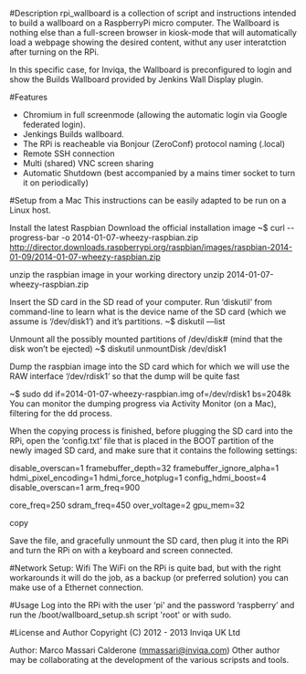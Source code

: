 #Description
rpi_wallboard is a collection of script and instructions intended to build a wallboard on a RaspberryPi micro computer.
The Wallboard is nothing else than a full-screen browser in kiosk-mode that will automatically load a webpage showing the desired content, withut any user interatction after turning on the RPi.

In this specific case, for Inviqa, the Wallboard is preconfigured to login and show the Builds Wallboard provided by Jenkins Wall Display plugin.

#Features
- Chromium in full screenmode (allowing the automatic login via Google federated login). 
- Jenkings Builds wallboard.
- The RPi is reacheable via Bonjour (ZeroConf) protocol naming (.local)
- Remote SSH connection
- Multi (shared) VNC screen sharing
- Automatic Shutdown (best accompanied by a mains timer socket to turn it on periodically)

#Setup from a Mac
This instructions can be easily adapted to be run on a Linux host.


Install the latest Raspbian
Download the official installation image
~$ curl --progress-bar -o 2014-01-07-wheezy-raspbian.zip http://director.downloads.raspberrypi.org/raspbian/images/raspbian-2014-01-09/2014-01-07-wheezy-raspbian.zip

unzip the raspbian image in your working directory
unzip  2014-01-07-wheezy-raspbian.zip

Insert the SD card in the SD read of your computer.
Run ‘diskutil’ from command-line to learn what is the device name of the SD card (which we assume is ‘/dev/disk1’) and it’s partitions.
~$ diskutil —list

Unmount all the possibly mounted partitions of /dev/disk# (mind that the disk won’t be ejected)
~$ diskutil unmountDisk /dev/disk1

Dump the raspbian image into the SD card which for which we will use the RAW interface ‘/dev/rdisk1’ so that the dump will be quite fast

~$ sudo dd if=2014-01-07-wheezy-raspbian.img of=/dev/rdisk1 bs=2048k
You can monitor the dumping progress via Activity Monitor (on a Mac), filtering for the dd process.

When the copying process is finished, before plugging the SD card into the RPi, open the ‘config.txt’ file that is placed in the BOOT partition of the newly imaged SD card, and make sure that it contains the following settings:

disable_overscan=1
framebuffer_depth=32
framebuffer_ignore_alpha=1
hdmi_pixel_encoding=1
hdmi_force_hotplug=1
config_hdmi_boost=4
disable_overscan=1
arm_freq=900

core_freq=250
sdram_freq=450
over_voltage=2
gpu_mem=32

copy 

Save the file, and gracefully unmount the SD card, then plug it into the RPi and turn the RPi on with a keyboard and screen connected.

#Network Setup: Wifi
The WiFi on the RPi is quite bad, but with the right workarounds it will do the job, as a backup (or preferred solution) you can make use of a Ethernet connection.

#Usage
Log into the RPi with the user ‘pi' and the password ‘raspberry’ and run the /boot/wallboard_setup.sh script 'root' or with sudo.

#License and Author
Copyright (C) 2012 - 2013 Inviqa UK Ltd

Author: Marco Massari Calderone (mmassari@inviqa.com)
Other author may be collaborating at the development of the various scripsts and tools.
